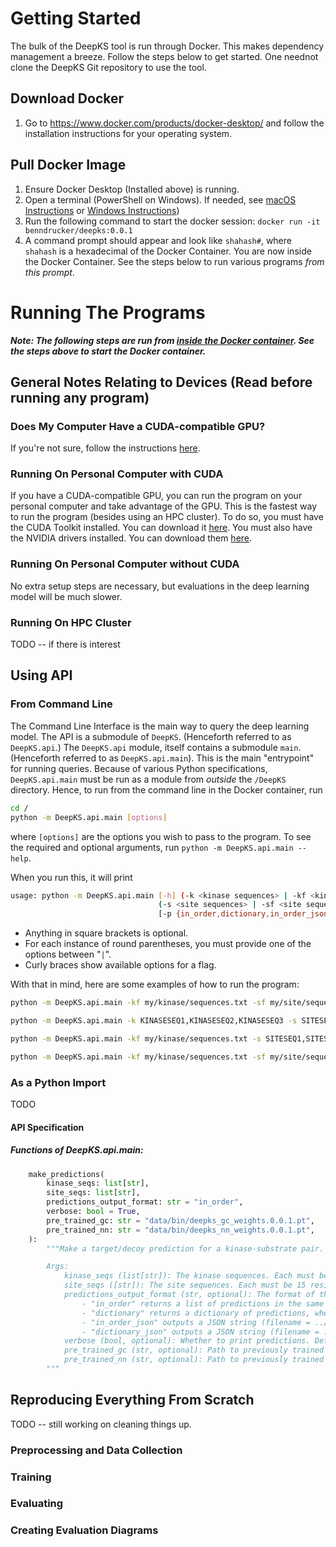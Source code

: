 # Getting Started
The bulk of the DeepKS tool is run through Docker. This makes dependency management a breeze. Follow the steps below to get started. One neednot clone the DeepKS Git repository to use the tool.

## Download Docker
1. Go to https://www.docker.com/products/docker-desktop/ and follow the installation instructions for your operating system.

## Pull Docker Image
<!--TODO: Credentials-->
1. Ensure Docker Desktop (Installed above) is running.
2. Open a terminal (PowerShell on Windows). If needed, see [macOS Instructions](https://www.google.com/url?sa=t&rct=j&q=&esrc=s&source=web&cd=&ved=2ahUKEwj8_KLpx9L8AhW_D1kFHSxoCMUQFnoECA0QAQ&url=https%3A%2F%2Fsupport.apple.com%2Fguide%2Fterminal%2Fopen-or-quit-terminal-apd5265185d-f365-44cb-8b09-71a064a42125%2Fmac&usg=AOvVaw38yunYqFSDSP2S9Bs-zTTX) or [Windows Instructions](https://learn.microsoft.com/en-us/powershell/scripting/windows-powershell/starting-windows-powershell?view=powershell-7.3))
3. Run the following command to start the docker session: `docker run -it benndrucker/deepks:0.0.1`
4. A command prompt should appear and look like `shahash#`, where `shahash` is a hexadecimal of the Docker Container. You are now inside the Docker Container. See the steps below to run various programs *from this prompt*.

# Running The Programs
***Note: The following steps are run from <u> inside the Docker container</u>. See the steps above to start the Docker container.***
## General Notes Relating to Devices (Read before running any program)
### Does My Computer Have a CUDA-compatible GPU?
If you're not sure, follow the instructions [here](https://askubuntu.com/a/1273434).
### Running On Personal Computer with CUDA
If you have a CUDA-compatible GPU, you can run the program on your personal computer and take advantage of the GPU. This is the fastest way to run the program (besides using an HPC cluster). To do so, you must have the CUDA Toolkit installed. You can download it [here](https://developer.nvidia.com/cuda-downloads). You must also have the NVIDIA drivers installed. You can download them [here](https://www.nvidia.com/Download/index.aspx?lang=en-us). <!-- TODO Verify -->
### Running On Personal Computer without CUDA
No extra setup steps are necessary, but evaluations in the deep learning model will be much slower.
### Running On HPC Cluster
TODO -- if there is interest

## Using API
### From Command Line
The Command Line Interface is the main way to query the deep learning model. The API is a submodule of `DeepKS`. (Henceforth referred to as `DeepKS.api`.) The `DeepKS.api` module, itself contains a submodule `main`. (Henceforth referred to as `DeepKS.api.main`). This is the main "entrypoint" for running queries. Because of various Python specifications, `DeepKS.api.main` must be run as a module from _outside_ the `/DeepKS` directory. Hence, to run from the command line in the Docker container, run 

```bash
cd /
python -m DeepKS.api.main [options]
```
where `[options]` are the options you wish to pass to the program. To see the required and optional arguments, run `python -m DeepKS.api.main --help`.

When you run this, it will print 

```bash
usage: python -m DeepKS.api.main [-h] (-k <kinase sequences> | -kf <kinase sequences file>)
                                 (-s <site sequences> | -sf <site sequences file>)
                                 [-p {in_order,dictionary,in_order_json,dictionary_json}] [-v VERBOSE]
```
- Anything in square brackets is optional.
- For each instance of round parentheses, you must provide one of the options between "`|`". 
- Curly braces show available options for a flag.

With that in mind, here are some examples of how to run the program:

```bash
python -m DeepKS.api.main -kf my/kinase/sequences.txt -sf my/site/sequences.txt -p in_order_json -v True

python -m DeepKS.api.main -k KINASESEQ1,KINASESEQ2,KINASESEQ3 -s SITESEQ1,SITESEQ2,SITESEQ3 -p dictionary

python -m DeepKS.api.main -kf my/kinase/sequences.txt -s SITESEQ1,SITESEQ2,SITESEQ3 -p in_order -v False

python -m DeepKS.api.main -kf my/kinase/sequences.txt -sf my/site/sequences.txt
```

### As a Python Import
TODO
#### API Specification
##### Functions of DeepKS.api.main:
```python
    make_predictions(
        kinase_seqs: list[str],
        site_seqs: list[str],
        predictions_output_format: str = "in_order",
        verbose: bool = True,
        pre_trained_gc: str = "data/bin/deepks_gc_weights.0.0.1.pt",
        pre_trained_nn: str = "data/bin/deepks_nn_weights.0.0.1.pt",
    ):
        """Make a target/decoy prediction for a kinase-substrate pair.

        Args:
            kinase_seqs (list[str]): The kinase sequences. Each must be <= 4128 residues long.
            site_seqs ([str]): The site sequences. Each must be 15 residues long.
            predictions_output_format (str, optional): The format of the output. Defaults to "in_order".
                - "in_order" returns a list of predictions in the same order as the input kinases and sites.
                - "dictionary" returns a dictionary of predictions, where the keys are the input kinases and sites and the values are the predictions.
                - "in_order_json" outputs a JSON string (filename = ../out/current-date-and-time.json of a list of predictions in the same order as the input kinases and sites.
                - "dictionary_json" outputs a JSON string (filename = ../out/current-date-and-time.json) of a dictionary of predictions, where the keys are the input kinases and sites and the values are the predictions.
            verbose (bool, optional): Whether to print predictions. Defaults to True.
            pre_trained_gc (str, optional): Path to previously trained group classifier model state. Defaults to "data/bin/deepks_weights.0.0.1.pt".
            pre_trained_nn (str, optional): Path to previously trained neural network model state. Defaults to "data/bin/deepks_weights.0.0.1.pt".
        """
```

## Reproducing Everything From Scratch
TODO -- still working on cleaning things up.
### Preprocessing and Data Collection
### Training
### Evaluating
### Creating Evaluation Diagrams

